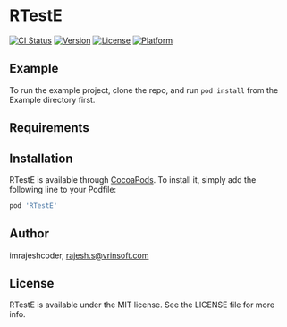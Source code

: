 # RTestE

[![CI Status](https://img.shields.io/travis/imrajeshcoder/RTestE.svg?style=flat)](https://travis-ci.org/imrajeshcoder/RTestE)
[![Version](https://img.shields.io/cocoapods/v/RTestE.svg?style=flat)](https://cocoapods.org/pods/RTestE)
[![License](https://img.shields.io/cocoapods/l/RTestE.svg?style=flat)](https://cocoapods.org/pods/RTestE)
[![Platform](https://img.shields.io/cocoapods/p/RTestE.svg?style=flat)](https://cocoapods.org/pods/RTestE)

## Example

To run the example project, clone the repo, and run `pod install` from the Example directory first.

## Requirements

## Installation

RTestE is available through [CocoaPods](https://cocoapods.org). To install
it, simply add the following line to your Podfile:

```ruby
pod 'RTestE'
```

## Author

imrajeshcoder, rajesh.s@vrinsoft.com

## License

RTestE is available under the MIT license. See the LICENSE file for more info.
